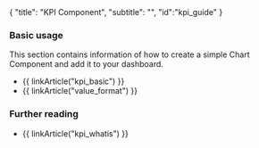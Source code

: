 <meta>
{
	"title": "KPI Component",
	"subtitle": "",
	"id":"kpi_guide"
}
</meta>

### Basic usage

This section contains information of how to create a simple Chart Component and add it to your dashboard.

* {{ linkArticle("kpi_basic") }}
* {{ linkArticle("value_format") }}

### Further reading

* {{ linkArticle("kpi_whatis") }}


